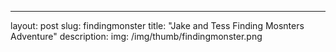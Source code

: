 ---
layout: post
slug: findingmonster
title: "Jake and Tess Finding Mosnters Adventure"
description:
img: /img/thumb/findingmonster.png
